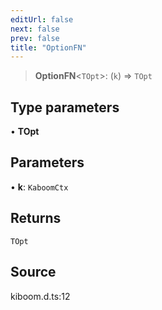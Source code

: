 ```yaml
---
editUrl: false
next: false
prev: false
title: "OptionFN"
---
```


> **OptionFN**\<`TOpt`\>: (`k`) => `TOpt`

## Type parameters

• **TOpt**

## Parameters

• **k**: `KaboomCtx`

## Returns

`TOpt`

## Source

kiboom.d.ts:12
